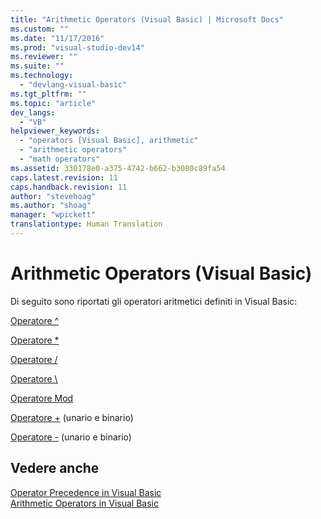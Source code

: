 ```yaml
---
title: "Arithmetic Operators (Visual Basic) | Microsoft Docs"
ms.custom: ""
ms.date: "11/17/2016"
ms.prod: "visual-studio-dev14"
ms.reviewer: ""
ms.suite: ""
ms.technology: 
  - "devlang-visual-basic"
ms.tgt_pltfrm: ""
ms.topic: "article"
dev_langs: 
  - "VB"
helpviewer_keywords: 
  - "operators [Visual Basic], arithmetic"
  - "arithmetic operators"
  - "math operators"
ms.assetid: 330178e0-a375-4742-b662-b3080c89fa54
caps.latest.revision: 11
caps.handback.revision: 11
author: "stevehoag"
ms.author: "shoag"
manager: "wpickett"
translationtype: Human Translation
---
```

# Arithmetic Operators (Visual Basic)
Di seguito sono riportati gli operatori aritmetici definiti in Visual Basic:  
  
 [Operatore ^](../../../visual-basic/language-reference/operators/exponentiation-operator.md)  
  
 [Operatore \*](../../../visual-basic/language-reference/operators/multiplication-operator.md)  
  
 [Operatore \/](../../../visual-basic/language-reference/operators/floating-point-division-operator.md)  
  
 [Operatore \\](../../../visual-basic/language-reference/operators/integer-division-operator.md)  
  
 [Operatore Mod](../../../visual-basic/language-reference/operators/mod-operator.md)  
  
 [Operatore \+](../../../visual-basic/language-reference/operators/addition-operator.md) \(unario e binario\)  
  
 [Operatore \-](../../../visual-basic/language-reference/operators/subtraction-operator.md) \(unario e binario\)  
  
## Vedere anche  
 [Operator Precedence in Visual Basic](../../../visual-basic/language-reference/operators/operator-precedence.md)   
 [Arithmetic Operators in Visual Basic](../../../visual-basic/programming-guide/language-features/operators-and-expressions/arithmetic-operators.md)